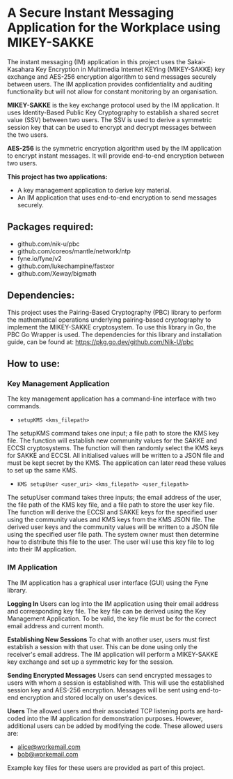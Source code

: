 # A Secure Instant Messaging Application for the Workplace using MIKEY-SAKKE

The instant messaging (IM) application in this project uses the Sakai-Kasahara Key Encryption in Multimedia Internet KEYing (MIKEY-SAKKE) key exchange and AES-256 encryption algorithm to send messages securely between users. The IM application provides confidentiality and auditing functionality but will not allow for constant monitoring by an organisation. 

**MIKEY-SAKKE** is the key exchange protocol used by the IM application. It uses Identity-Based Public Key Cryptography to establish a shared secret value (SSV) between two users. The SSV is used to derive a symmetric session key that can be used to encrypt and decrypt messages between the two users. 

**AES-256** is the symmetric encryption algorithm used by the IM application to encrypt instant messages. It will provide end-to-end encryption between two users. 

**This project has two applications:**
- A key management application to derive key material.
- An IM application that uses end-to-end encryption to send messages securely. 

## Packages required:
- github.com/nik-u/pbc
- github.com/coreos/mantle/network/ntp
- fyne.io/fyne/v2
- github.com/lukechampine/fastxor
- github.com/Xeway/bigmath

## Dependencies:
This project uses the Pairing-Based Cryptography (PBC) library to perform the mathematical operations underlying pairing-based cryptography to implement the MIKEY-SAKKE cryptosystem. To use this library in Go, the PBC Go Wrapper is used. The dependencies for this library and installation guide, can be found at: https://pkg.go.dev/github.com/Nik-U/pbc

## How to use:
### Key Management Application
The key management application has a command-line interface with two commands.

- `setupKMS <kms_filepath>`

The setupKMS command takes one input; a file path to store the KMS key file. 
The function will establish new community values for the SAKKE and ECCSI cryptosystems. The function will then randomly select the KMS keys for SAKKE and ECCSI. All initialised values will be written to a JSON file and must be kept secret by the KMS. The application can later read these values to set up the same KMS. 

- `KMS setupUser <user_uri> <kms_filepath> <user_filepath>`

The setupUser command takes three inputs; the email address of the user, the file path of the KMS key file, and a file path to store the user key file.
The function will derive the ECCSI and SAKKE keys for the specified user using the community values and KMS keys from the KMS JSON file. The derived user keys and the community values will be written to a JSON file using the specified user file path. The system owner must then determine how to distribute this file to the user. The user will use this key file to log into their IM application.
<br>
### IM Application
The IM application has a graphical user interface (GUI) using the Fyne library.

**Logging In**
Users can log into the IM application using their email address and corresponding key file. The key file can be derived using the Key Management Application. To be valid, the key file must be for the correct email address and current month.

**Establishing New Sessions**
To chat with another user, users must first establish a session with that user. This can be done using only the receiver's email address. The IM application will perform a MIKEY-SAKKE key exchange and set up a symmetric key for the session.

**Sending Encrypted Messages**
Users can send encrypted messages to users with whom a session is established with. This will use the established session key and AES-256 encryption. Messages will be sent using end-to-end encryption and stored locally on user's devices.

**Users**
The allowed users and their associated TCP listening ports are hard-coded into the IM application for demonstration purposes. However, additional users can be added by modifying the code. These allowed users are:
- alice@workemail.com
- bob@workemail.com

Example key files for these users are provided as part of this project. 


